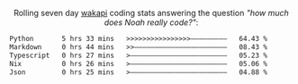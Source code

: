 <p align="center">Rolling seven day <a href="https://wakapi.dev/"/>wakapi</a> coding stats answering the question <i>"how much does Noah really code?"</i>:</p>
<!--START_SECTION:waka-->

```txt
Python       5 hrs 33 mins   >>>>>>>>>>>>>>>>—————————   64.43 %
Markdown     0 hrs 44 mins   >>———————————————————————   08.43 %
Typescript   0 hrs 27 mins   >————————————————————————   05.23 %
Nix          0 hrs 26 mins   >————————————————————————   05.06 %
Json         0 hrs 25 mins   >————————————————————————   04.88 %
```

<!--END_SECTION:waka-->
